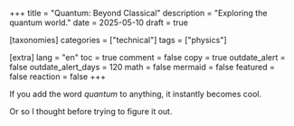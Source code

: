+++
title = "Quantum: Beyond Classical"
description = "Exploring the quantum world."
date = 2025-05-10
draft = true

[taxonomies]
categories = ["technical"]
tags = ["physics"]

[extra]
lang = "en"
toc = true
comment = false
copy = true
outdate_alert = false
outdate_alert_days = 120
math = false
mermaid = false
featured = false
reaction = false
+++

If you add the word *quantum* to anything, it instantly becomes cool.  

Or so I thought before trying to figure it out.


